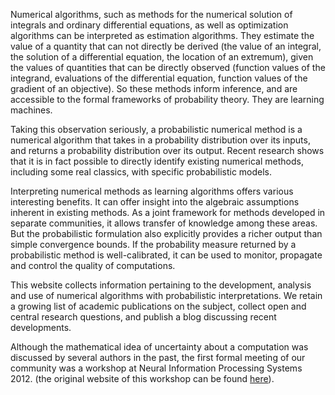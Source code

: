 Numerical algorithms, such as methods for the numerical solution of integrals
and ordinary differential equations, as well as optimization algorithms can be
interpreted as estimation algorithms. They estimate the value of a
quantity that can not directly be derived (the value of an integral, the
solution of a differential equation, the location of an extremum), given the
values of quantities that can be directly observed (function values of the
integrand, evaluations of the differential equation, function values of the
gradient of an objective). So these methods inform inference, and are
accessible to the formal frameworks of probability theory. They are learning
machines.

Taking this observation seriously, a probabilistic numerical method is a
numerical algorithm that takes in a probability distribution over its inputs,
and returns a probability distribution over its output. Recent research shows
that it is in fact possible to directly identify existing numerical methods,
including some real classics, with specific probabilistic models.

Interpreting numerical methods as learning algorithms offers various
interesting benefits. It can offer insight into the algebraic assumptions
inherent in existing methods. As a joint framework for methods developed in
separate communities, it allows transfer of knowledge among these areas. But
the probabilistic formulation also explicitly provides a richer output than
simple convergence bounds. If the probability measure returned by a
probabilistic method is well-calibrated, it can be used to monitor, propagate
and control the quality of computations. 

This website collects information pertaining to the development, analysis and
use of numerical algorithms with probabilistic interpretations. We retain a
growing list of academic publications on the subject, collect open and central
research questions, and publish a blog discussing recent developments. 

Although the mathematical idea of uncertainty about a computation was discussed
by several authors in the past, the first formal meeting of our community was a
workshop at Neural Information Processing Systems 2012. (the original website
of this workshop can be found
[here](http://www.probabilistic-numerics.org/index_workshop.html)).
